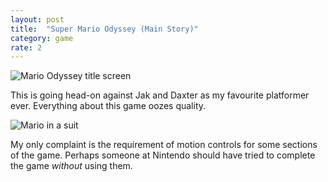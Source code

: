 ```yaml
---
layout: post
title:  "Super Mario Odyssey (Main Story)"
category: game
rate: 2
---
```


![Mario Odyssey title screen](https://rmlewisuk.s3.amazonaws.com/mario-titles.jpg)

This is going head-on against Jak and Daxter as my favourite platformer ever. Everything about this game oozes quality.

![Mario in a suit](https://rmlewisuk.s3.amazonaws.com/mario-suit.jpg)

My only complaint is the requirement of motion controls for some sections of the game. Perhaps someone at Nintendo should have tried to complete the game _without_ using them.
